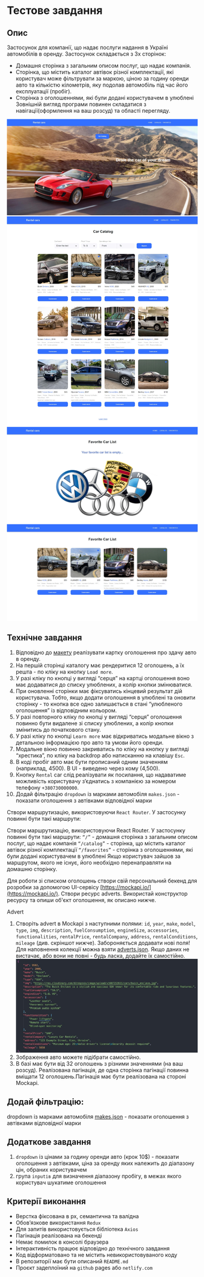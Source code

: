 # Тестове завдання

## Опис

Застосунок для компанії, що надає послуги надання в Україні автомобілів в
оренду. Застосунок складається з 3х сторінок:

- Домашня сторінка з загальним описом послуг, що надає компанія.
- Сторінка, що містить каталог автівок різної комплектації, які користувач може
  фільтрувати за маркою, ціною за годину оренди авто та кількістю кілометрів,
  яку подолав автомобіль під час його експлуатації (пробіг).
- Сторінка з оголошеннями, які були додані користувачем в улюблені Зовнішній
  вигляд програми повинен складатися з навігації(оформлення на ваш розсуд) та
  області перегляду.

![Page](./src/assets/home-page.jpg) ![Page](./src/assets/catalog-page.jpg)
![Page](./src/assets/favorite-page-1.jpg)
![Page](./src/assets/favorite-page-2.jpg)

## Технічне завдання

1. Відповідно до
   [макету](https://www.figma.com/file/XhC8FSCfAkraEF5l7Hx4fL/Test?type=design&node-id=0-1&mode=design)
   реалізувати картку оголошення про здачу авто в оренду.
2. На першій сторінці каталогу має рендеритися 12 оголошень, а їх решта - по
   кліку на кнопку `Load more`.
3. У разі кліку по кнопці у вигляді “серця” на картці оголошення воно має
   додаватися до списку улюблених, а колір кнопки змінюватися.
4. При оновленні сторінки має фіксуватись кінцевий результат дій користувача.
   Тобто, якщо додати оголошення в улюблені та оновити сторінку - то кнопка все
   одно залишається в стані “улюбленого оголошення” із відповідним кольором.
5. У разі повторного кліку по кнопці у вигляді “серця” оголошення повинно бути
   видалене зі списку улюблених, а колір кнопки змінитись до початкового стану.
6. У разі кліку по кнопці `Learn more` має відкриватись модальне вікно з
   детальною інформацією про авто та умови його оренди.
7. Модальне вікно повинно закриватись по кліку на кнопку у вигляді “хрестика”,
   по кліку на backdrop або натисканню на клавішу `Esc`.
8. В коді пробіг авто має бути прописаний одним значенням (наприклад, 4500). В
   UI - виведено через кому (4,500).
9. Кнопку `Rental` car слід реалізувати як посилання, що надаватиме можливість
   користувачу зʼєднатись з компанією за номером телефону `+380730000000`.
10. Додай фільтрацію `dropdown` із марками автомобіля `makes.json` - показати
    оголошення з автівками відповідної марки

Створи маршрутизацію, використовуючи `React Router`. У застосунку повинні бути
такі маршрути:

Створи маршрутизацію, використовуючи React Router. У застосунку повинні бути
такі маршрути: `“/”` - домашня сторінка з загальним описом послуг, що надає
компанія `“/catalog”` - сторінка, що містить каталог автівок різної комплектації
`“/favorites”` - сторінка з оголошеннями, які були додані користувачем в
улюблені Якщо користувач зайшов за маршрутом, якого не існує, його необхідно
перенаправляти на домашню сторінку.

Для роботи зі списком оголошень створи свій персональний бекенд для розробки за
допомогою UI-сервісу [https://mockapi.io/](https://mockapi.io/). Створи ресурс
adverts. Використай конструктор ресурсу та опиши об'єкт оголошення, як описано
нижче.

Advert

1. Створіть advert в Mockapi з наступними полями: `id`, `year`, `make`, `model`,
   `type`, `img`, `description`, `fuelConsumption`, `engineSize`, `accessories`,
   `functionalities`, `rentalPrice`, `rentalCompany`, `address`,
   `rentalConditions`, `mileage` (див. скріншот нижче). Забороняється додавати
   нові поля! Для наповнення колекції можна взяти
   [adverts.json](https://drive.google.com/file/d/1sDtZQX4awbRiqa5mSagngqKBZeMMRUMO/view).
   Якщо даних не вистачає, або вони не повні - будь ласка, додайте їх
   самостійно. ![Page](./src/assets/advert.jpg)
2. Зображення авто можете підібрати самостійно.
3. В базі має бути від 32 оголошень з різними значеннями (на ваш розсуд).
   Реалізована пагінація, де одна сторінка пагінації повинна вміщати 12
   оголошень.Пагінація має бути реалізована на стороні Mockapi.

## Додай фільтрацію:

dropdown із марками автомобіля
[makes.json](https://drive.google.com/file/d/1ywi6jdoqq0llsd2yDcRKwuLhuL3ds_5z/view) -
показати оголошення з автівками відповідної марки

## Додаткове завдання

1. `dropdown` із цінами за годину оренди авто (крок 10$) - показати оголошення з
   автівками, ціна за оренду яких належить до діапазону цін, обраних
   користувачем
2. група `inputів` для визначення діапазону пробігу, в межах якого користувач
   шукатиме оголошення

## Критерії виконання

- Верстка фіксована в рх, семантична та валідна
- Обов’язкове використання `Redux`
- Для запитів використовується бібліотека `Axios`
- Пагінація реалізована на бекенді
- Немає помилок в консолі браузера
- Інтерактивність працює відповідно до технічного завдання
- Код відформатовано та не містить невикористовуваного коду
- В репозиторії має бути описаний `README.md`
- Проєкт задеплоїний на `github` pages або `netlify.com`
